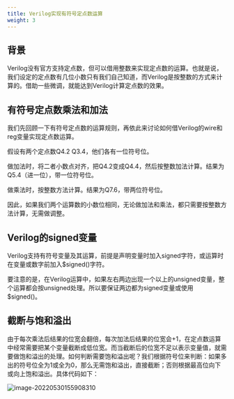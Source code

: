 ```yaml
---
title: Verilog实现有符号定点数运算
weight: 3
---
```


## 背景

Verilog没有官方支持定点数，但可以借用整数来实现定点数的运算。也就是说，我们设定的定点数有几位小数只有我们自己知道，而Verilog是按整数的方式来计算的。借助一些微调，就能达到Verilog计算定点数的效果。

## 有符号定点数乘法和加法

我们先回顾一下有符号定点数的运算规则，再依此来讨论如何借Verilog的wire和reg变量实现定点数运算。

假设有两个定点数Q4.2 Q3.4，他们各有一位符号位。

做加法时，将二者小数点对齐，把Q4.2变成Q4.4，然后按整数加法计算。结果为Q5.4（进一位），带一位符号位。

做乘法时，按整数方法计算。结果为Q7.6，带两位符号位。

因此，如果我们两个运算数的小数位相同，无论做加法和乘法，都只需要按整数方法计算，无需做调整。

## Verilog的signed变量

Verilog支持有符号变量及其运算，前提是声明变量时加入signed字符，或运算时在变量或数字前加入$signed()字符。

要注意的是，在Verilog运算中，如果左右两边出现一个以上的unsigned变量，整个运算都会按unsigned处理。所以要保证两边都为signed变量或使用$signed()。

## 截断与饱和溢出

由于每次乘法后结果的位宽会翻倍，每次加法后结果的位宽会+1，在定点数运算中经常需要把某个变量截断成低位宽。而当截断后的位宽不足以表示变量值，就需要做饱和溢出的处理。如何判断需要饱和溢出呢？我们根据符号位来判断：如果多出的符号位全为1或全为0，那么无需饱和溢出，直接截断；否则根据最高位向下或向上饱和溢出。具体代码如下：

![image-20220530155908310](https://tuchuang-1254351169.cos.ap-guangzhou.myqcloud.com/image-20220530155908310.png)
